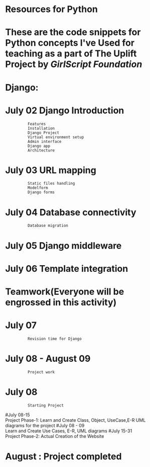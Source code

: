# Resources for Python
# These are the **code snippets for Python concepts** I've Used for teaching as a part of **The Uplift Project** by *GirlScript Foundation*
# Django: 
# July 02    Django Introduction
              Features
              Installation
              Django Project
              Virtual environment setup
              Admin interface
              Django app
              Architecture
# July 03    URL mapping
              Static files handling
              Modelform
              Django forms
# July 04    Database connectivity
              Database migration
# July 05    Django middleware
# July 06    Template integration

# Teamwork(Everyone will be engrossed in this activity)
# July 07	     
              Revision time for Django
# July 08 - August 09   
              Project work
# July 08         	    
              Starting Project
#July 08-15	     
              Project Phase-1: Learn and Create Class, Object, UseCase,E-R UML diagrams		for the project
#July 08 - 09       
              Learn and Create Use Cases, E-R, UML diagrams
#July 15-31	    
              Project Phase-2: Actual Creation of the Website 


# August : Project completed

 

